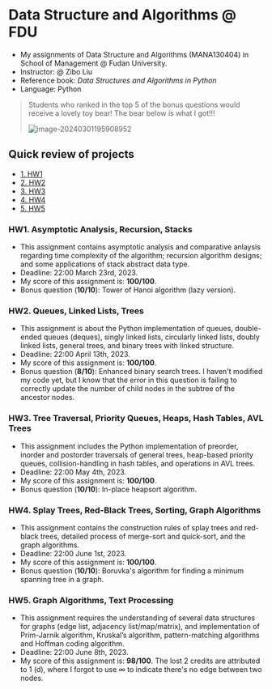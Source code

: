 # Data Structure and Algorithms @ FDU

- My assignments of Data Structure and Algorithms (MANA130404) in School of Management @ Fudan University.
- Instructor: @ Zibo Liu
- Reference book: *Data Structures and Algorithms in Python*
- Language: Python



> Students who ranked in the top 5 of the bonus questions would receive a lovely toy bear! The bear below is what I got!!!
>
> ![image-20240301195908952](https://github.com/xw-zeng/Data-Structure-2023Spring/bonus.jpg)



## Quick review of projects

- [1. HW1](#1)
- [2. HW2](#2)
- [3. HW3](#3)
- [4. HW4](#4)
- [5. HW5](#5)



<h3 id="1">HW1. Asymptotic Analysis, Recursion, Stacks</h3>

- This assignment contains asymptotic analysis and comparative anlaysis regarding time complexity of the algorithm; recursion algorithm designs; and some applications of stack abstract data type.
- Deadline: 22:00 March 23rd, 2023.
- My score of this assignment is: **100/100**.
- Bonus question (**10/10**): Tower of Hanoi algorithm (lazy version). 



<h3 id="2">HW2. Queues, Linked Lists, Trees</h3>

- This assignment is about the Python implementation of queues, double-ended queues (deques), singly linked lists, circularly linked lists, doubly linked lists, general trees, and binary trees with linked structure. 
- Deadline: 22:00 April 13th, 2023.
- My score of this assignment is: **100/100**.
- Bonus question (**8/10**): Enhanced binary search trees. I haven't modified my code yet, but I know that the error in this question is failing to correctly update the number of child nodes in the subtree of the ancestor nodes.



<h3 id="3">HW3. Tree Traversal, Priority Queues, Heaps, Hash Tables, AVL Trees</h3>

- This assignment includes the Python implementation of preorder, inorder and postorder traversals of general trees, heap-based priority queues, collision-handling in hash tables, and operations in AVL trees.
- Deadline: 22:00 May 4th, 2023.
- My score of this assignment is: **100/100**.
- Bonus question (**10/10**): In-place heapsort algorithm.



<h3 id="4">HW4. Splay Trees, Red-Black Trees, Sorting, Graph Algorithms</h3>

- This assignment contains the construction rules of splay trees and red-black trees, detailed process of merge-sort and quick-sort, and the graph algorithms.
- Deadline: 22:00 June 1st, 2023.
- My score of this assignment is: **100/100**.
- Bonus question (**10/10**): Boruvka's algorithm for finding a minimum spanning tree in a graph.



<h3 id="5">HW5. Graph Algorithms, Text Processing</h3>

- This assignment requires the understanding of several data structures for graphs (edge list, adjacency list/map/matrix), and implementation of Prim-Jarnik algorithm, Kruskal’s algorithm, pattern-matching algorithms and Hoffman coding algorithm.
- Deadline: 22:00 June 8th, 2023.
- My score of this assignment is: **98/100**. The lost 2 credits are attributed to 1 (d), where I forgot to use $\infty$ to indicate there's no edge between two nodes. 
